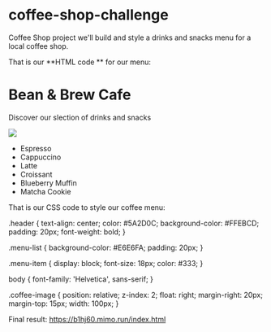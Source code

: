 # coffee-shop-challenge
Coffee Shop project we'll build and style a drinks and snacks menu for a local coffee shop.


That is our **HTML code ** for our menu: 


<!doctype html>
<html>
  <head>
    <link rel="stylesheet" href="style.css">
    <title>Coffee Shop Menu</title>
  </head>
  <body>
    <div class="header">
      <h1>Bean & Brew Cafe</h1>
      <p>Discover our slection of drinks and snacks</p>
    </div>
    <div>
      <img src="https://mimo.app/i/gray-coffee-maker.png" class="coffee-image">
      <ul class="menu-list">
        <li class="menu-item">Espresso</li>
        <li class="menu-item">Cappuccino</li>
        <li class="menu-item">Latte</li>
        <li class="menu-item">Croissant</li>
        <li class="menu-item">Blueberry Muffin</li>
        <li class="menu-item">Matcha Cookie</li>
      </ul>
    </div>
  </body>
</html>

That is our CSS code to style our coffee menu: 

.header {
  text-align: center;
  color: #5A2D0C;
  background-color: #FFEBCD;
  padding: 20px;
  font-weight: bold;
}

.menu-list {
  background-color: #E6E6FA;
  padding: 20px;
}

.menu-item {
  display: block;
  font-size: 18px;
  color: #333;
}

body {
  font-family: 'Helvetica', sans-serif;
}

.coffee-image {
  position: relative;
  z-index: 2;
  float: right;
  margin-right: 20px;
  margin-top: 15px;
  width: 100px;
}

Final result: https://b1hj60.mimo.run/index.html
